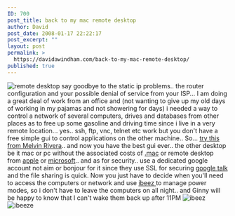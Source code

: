 ```yaml
---
ID: 700
post_title: back to my mac remote desktop
author: David
post_date: 2008-01-17 22:22:17
post_excerpt: ""
layout: post
permalink: >
  https://davidawindham.com/back-to-my-mac-remote-desktop/
published: true
---
```

<img src="http://davidawindham.com/images/remote.png" alt="remote desktop" />
say goodbye to the static ip problems.. the router configuration and your possible denial of service from your ISP... I am doing a great deal of work from an office and (not wanting to give up my old days of working in my pajamas and not showering for days) i needed a way to control a network of several computers, drives and databases from other places as to free up some gasoline and driving time since i live in a very remote location... yes.. ssh, ftp, vnc, telnet etc work but you don't have a free simple gui to control applications on the other machine.. So... <a href="http://allforces.com/2007/11/06/back-to-my-mac-through-ichat/">try this from Melvin  Rivera</a>.. and now you have the best gui ever.. the other desktop be it mac or pc without the associated costs of <a href="http://www.apple.com/dotmac/backtomymac.html">.mac</a> or remote desktop from <a href="http://www.apple.com/remotedesktop/">apple</a> or <a href="http://www.microsoft.com/mac/products/remote-desktop/default.mspx">microsoft</a>.. and as for security.. use a dedicated google account not aim or bonjour for it since they use SSL for securing <a href="http://www.google.com/talk/">google talk</a> and the file sharing is quick. Now you just have to decide when you'll need to access the computers or network and use <a href="http://www.ibeezz.com/en/">ibeez </a>to manage power modes, so i don't have to leave the computers on all night.. and Ginny will be happy to know that I can't wake them back up after 11PM
<img src="http://davidawindham.com/images/ibeez.png" alt="ibeez" />
<img src="http://davidawindham.com/images/ibeez2.png" alt="ibeeze " />